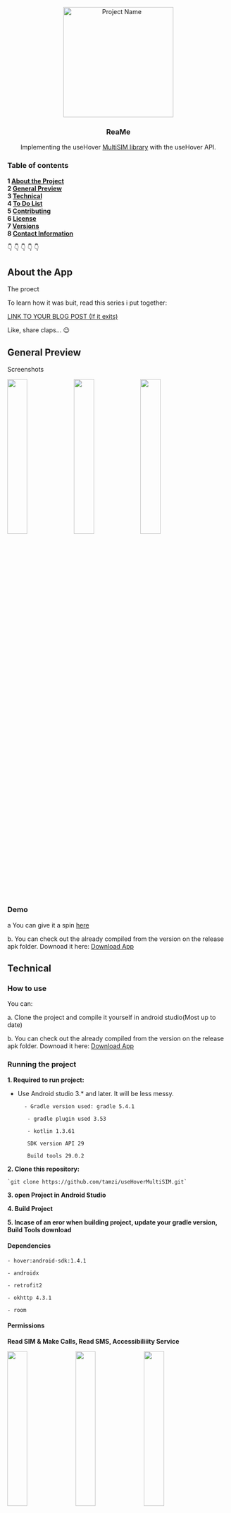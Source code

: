 <p align="center">
    <a href="https://github.com/tamzi/ReadMe">
    <img src="https://raw.githubusercontent.com/tamzi/useHoverMultiSIM/master/app/src/main/res/mipmap-xxxhdpi/ic_launcher_foreground.png" alt="Project Name" width=250 height=250>
  </a>
  <h3 align="center">ReaMe</h3>
  <p align="center">
    Implementing the useHover <a href="https://github.com/UseHover/MultiSim">MultiSIM library</a> with the useHover API.
    <br>
    </p>
</p>

### Table of contents

**1 [About the Project](#about-the-project)**<br>
**2 [General Preview](#general-preview)**<br>
**3 [Technical](#technical)**<br>
**4 [To Do List](#to-do-list)**<br>
**5 [Contributing](#contributing)**<br>
**6 [License](#license)**<br>
**7 [Versions](#versions)**<br>
**8 [Contact Information](#contact-information)**<br>


:point_down: :point_down: :point_down: :point_down: :point_down:


## About the App
The proect

To learn how it was buit, read this series i put together:

[LINK TO YOUR BLOG POST (If it exits)](#)

Like, share claps... :wink:


## General Preview
Screenshots

<img src="https://raw.githubusercontent.com/tamzi/useHoverMultiSIM/master/art/useHover_MultiSIM_SIMCards_Available.png" width="30%"><img src="https://raw.githubusercontent.com/tamzi/useHoverMultiSIM/master/art/useHover_MultiSIM_Results_Comparison.png" width="30%"><img src="https://raw.githubusercontent.com/tamzi/useHoverMultiSIM/master/art/useHoverMultiSIM_Submit_Request.png" width="30%">


### Demo

a You can give it a spin [here](https://appetize.io/app/4wqdg0qrxqnv7096vjbbf7axag?device=nexus5&scale=75&orientation=portrait&osVersion=8.1&deviceColor=black)


b. You can check out the already compiled from the version on the release apk folder.
        Downoad it here: [Download App](https://github.com/tamzi/useHoverMultiSIM/blob/master/releaseAPK/zipped.zip)




## Technical

### How to use
You can:

 a. Clone the project and compile it yourself in android studio(Most up to date)

 b. You can check out the already compiled from the version on the release apk folder.
        Downoad it here: [Download App](https://github.com/tamzi/useHoverMultiSIM/blob/master/releaseAPK/zipped.zip)



### Running the project
**1. Required to run project:**

 - Use Android studio 3.* and later. It will be less messy.

         - Gradle version used: gradle 5.4.1

          - gradle plugin used 3.53

          - kotlin 1.3.61

          SDK version API 29

          Build tools 29.0.2

**2. Clone this repository:**

    `git clone https://github.com/tamzi/useHoverMultiSIM.git`

**3. open Project in Android Studio**

**4. Build Project**

**5. Incase of an eror when building project, update your gradle version, Build Tools download**


#### Dependencies



    - hover:android-sdk:1.4.1

    - androidx

    - retrofit2

    - okhttp 4.3.1

    - room



#### Permissions

**Read SIM & Make Calls, Read SMS, Accessibiliiity Service**


<img src="https://raw.githubusercontent.com/tamzi/useHoverMultiSIM/master/art/hoverMultiSIM_Permissions_Needed_Android_Permission.png" width="30%"> <img src="https://raw.githubusercontent.com/tamzi/useHoverMultiSIM/master/art/useHover_Permissions_phone_Calls_Android_Permission.png" width="30%"> <img src="https://raw.githubusercontent.com/tamzi/useHoverMultiSIM/master/art/useHoverMultiSIM_viewSMS_Android_Permission.png" width="30%">


## To Do List

:construction: :construction:
we can improve on this and add further features:

- [ ] Send results to a useHover API updater
- [ ] Your suggestion here



## Contributing


I would love to have your help in making  **useHover MultiSIM** better.
The project is still very incomplete, but if there's an issue you'd like to see addressed sooner rather than later, let me know.

Before you contribute though read the contributing guide here: [CONTRIBUTING GUIDE](https://github.com/tamzi/useHoverMultiSIM/blob/master/contributing.md)

For any concerns, please open an [issue](https://github.com/tamzi/useHoverMultiSIM/issues), or JUST, [fork the project and send a pull request](https://github.com/tamzi/useHoverMultiSIM/pulls).



## License

### Assets

**Credits:**
- Logo is used from [useHover](https://www.usehover.com/)

- Follow them twitter: [@useHover](https://twitter.com/usehover?lang=en)

- Read the [docs](https://docs.usehover.com/)


[![license](https://img.shields.io/github/license/mashape/apistatus.svg?style=for-the-badge)](https://github.com/tamzi/useHoverMultiSIM/blob/master/LICENSE) See file

[![Open Source Love](https://badges.frapsoft.com/os/v2/open-source-200x33.png?v=103)](https://github.com/ellerbrock/open-source-badge/)



## Versions

Version 1.0  DATE 20/01/2020


## Contact Information
* Homepage: http://tamrefrank.com/
* Twitter: [@tamrefrank](https://twitter.com/tamrefrank?lang=en "tamrefrank on twitter")


<hr>

:bowtie: :v: :tropical_drink:
